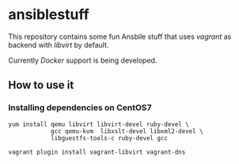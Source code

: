 # ansiblestuff
This repository contains some fun Ansbile stuff that uses *vagrant* as backend with *libvirt* by default.

Currently *Docker* support is being developed.


## How to use it

### Installing dependencies on CentOS7

```
yum install qemu libvirt libvirt-devel ruby-devel \
            gcc qemu-kvm  libxslt-devel libxml2-devel \
            libguestfs-tools-c ruby-devel gcc

vagrant plugin install vagrant-libvirt vagrant-dns
```
